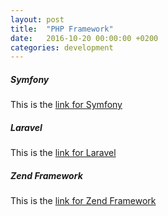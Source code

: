 ```yaml
---
layout: post
title:  "PHP Framework"
date:   2016-10-20 00:00:00 +0200
categories: development
---
```


##### **Symfony**
This is the [link for Symfony][link-symfony]

##### **Laravel**
This is the [link for Laravel][link-laravel]

##### **Zend Framework**
This is the [link for Zend Framework][link-zend-framework]

[link-symfony]: https://symfony.com/
[link-laravel]: https://laravel.com/
[link-zend-framework]: https://framework.zend.com/
